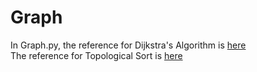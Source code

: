 # Graph

In Graph.py, the reference for Dijkstra's Algorithm is <a href="Source: https://www.geeksforgeeks.org/dijkstras-shortest-path-algorithm-greedy-algo-7/">here</a>
<br>
The reference for Topological Sort is <a href="https://www.geeksforgeeks.org/python-program-for-topological-sorting/">here</a>

